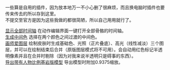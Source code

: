 一些算是自用的插件，因为放本地万一不小心删了很麻烦，而且换电脑时插件也要传来传去的所以存到这里。  
不提交至官方是因为这些我做的都很简陋，所以自己用用就行了。

[显示全部时间轴](https://tactsohg.github.io/blockbench-plugins-for-myself/show_all_timeline.js) 在动作编辑界面一键打开全部骨骼的时间轴。  
[生成中间色](https://tactsohg.github.io/blockbench-plugins-for-myself/generate_middle_color.js) 选择在两个颜色之间过渡的中间色。  
[画师爱图层](https://tactsohg.github.io/blockbench-plugins-for-myself/painter_love_layer.js) 绘制皮肤时生成基础色、光照（正片叠底）、高光（线性减淡）三个图层，并可以在绘制结束后合并（原版图层模式将不可用）。会自动用红色标记半透明像素并且在合并时剔除（因为对我来说半透明只是碍事的东西）。  
[导出带有人物比例基岩版模型](https://tactsohg.github.io/blockbench-plugins-for-myself/export_bedrock_human.js) 导出模型时附加0.9375缩放。
